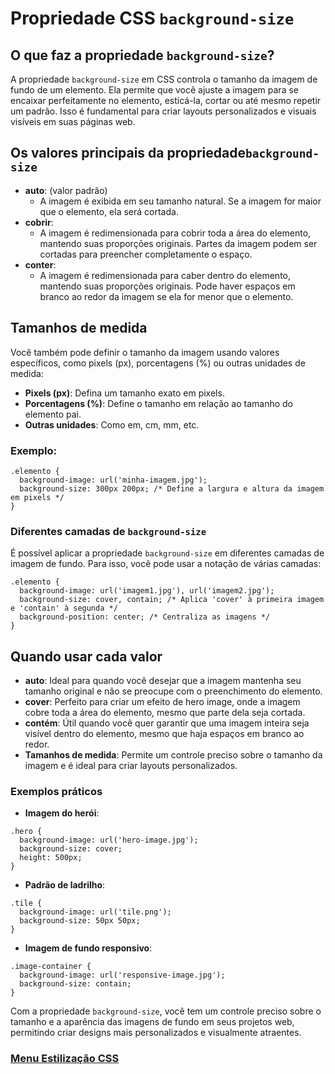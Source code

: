 # Propriedade CSS `background-size`

## O que faz a propriedade `background-size`?

A propriedade `background-size` em CSS controla o tamanho da imagem de fundo de um elemento. Ela permite que você ajuste a imagem para se encaixar perfeitamente no elemento, esticá-la, cortar ou até mesmo repetir um padrão. Isso é fundamental para criar layouts personalizados e visuais visíveis em suas páginas web.

## Os valores principais da propriedade`background-size`

- **auto**: (valor padrão)
    - A imagem é exibida em seu tamanho natural. Se a imagem for maior que o elemento, ela será cortada.
- **cobrir**:
    - A imagem é redimensionada para cobrir toda a área do elemento, mantendo suas proporções originais. Partes da imagem podem ser cortadas para preencher completamente o espaço.
- **conter**:
    - A imagem é redimensionada para caber dentro do elemento, mantendo suas proporções originais. Pode haver espaços em branco ao redor da imagem se ela for menor que o elemento.

## Tamanhos de medida

Você também pode definir o tamanho da imagem usando valores específicos, como pixels (px), porcentagens (%) ou outras unidades de medida:

- **Pixels (px)**: Defina um tamanho exato em pixels.
- **Porcentagens (%)**: Define o tamanho em relação ao tamanho do elemento pai.
- **Outras unidades**: Como em, cm, mm, etc.

### Exemplo:

```
.elemento {
  background-image: url('minha-imagem.jpg');
  background-size: 300px 200px; /* Define a largura e altura da imagem em pixels */
}
```

### Diferentes camadas de `background-size`

É possível aplicar a propriedade `background-size` em diferentes camadas de imagem de fundo. Para isso, você pode usar a notação de várias camadas:

```
.elemento {
  background-image: url('imagem1.jpg'), url('imagem2.jpg');
  background-size: cover, contain; /* Aplica 'cover' à primeira imagem e 'contain' à segunda */
  background-position: center; /* Centraliza as imagens */
}
```

## Quando usar cada valor

- **auto**: Ideal para quando você desejar que a imagem mantenha seu tamanho original e não se preocupe com o preenchimento do elemento.
- **cover**: Perfeito para criar um efeito de hero image, onde a imagem cobre toda a área do elemento, mesmo que parte dela seja cortada.
- **contém**: Útil quando você quer garantir que uma imagem inteira seja visível dentro do elemento, mesmo que haja espaços em branco ao redor.
- **Tamanhos de medida**: Permite um controle preciso sobre o tamanho da imagem e é ideal para criar layouts personalizados.

### Exemplos práticos

- **Imagem do herói**:

```
.hero {
  background-image: url('hero-image.jpg');
  background-size: cover;
  height: 500px;
}
```

- **Padrão de ladrilho**:

```
.tile {
  background-image: url('tile.png');
  background-size: 50px 50px;
}
```

- **Imagem de fundo responsivo**:

```
.image-container {
  background-image: url('responsive-image.jpg');
  background-size: contain;
}
```

Com a propriedade `background-size`, você tem um controle preciso sobre o tamanho e a aparência das imagens de fundo em seus projetos web, permitindo criar designs mais personalizados e visualmente atraentes.

### [Menu Estilização CSS](../menu_estilizacao.md)
